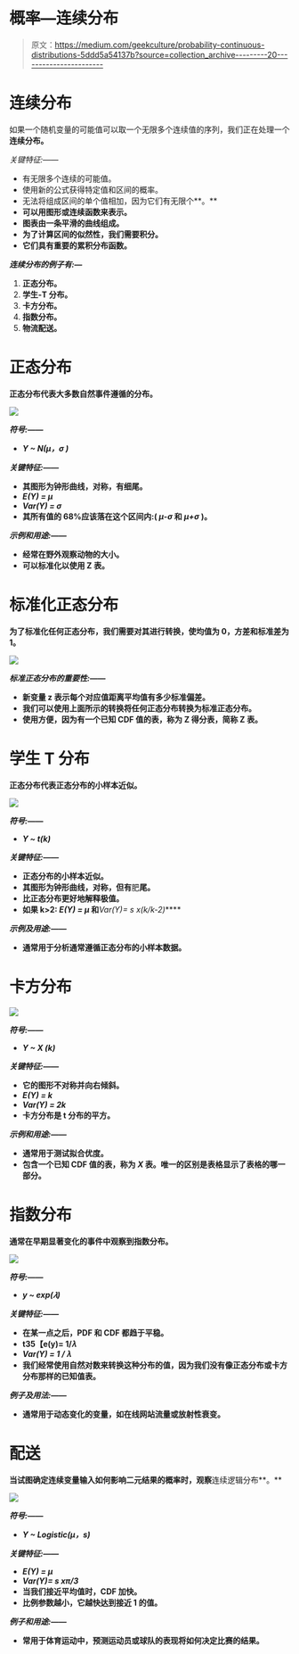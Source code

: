 # 概率—连续分布

> 原文：<https://medium.com/geekculture/probability-continuous-distributions-5ddd5a54137b?source=collection_archive---------20----------------------->

# 连续分布

如果一个随机变量的可能值可以取一个无限多个连续值的序列，我们正在处理一个**连续分布。**

*关键特征:——*

*   有无限多个连续的可能值。
*   使用新的公式获得特定值和区间的概率。
*   无法将组成区间的单个值相加，因为它们有无限个**。**
*   **可以用图形或连续函数来表示。**
*   **图表由一条平滑的曲线组成。**
*   **为了计算区间的似然性，我们需要积分。**
*   **它们具有重要的累积分布函数。**

***连续分布的例子有:—***

1.  **正态分布。**
2.  **学生-T 分布。**
3.  **卡方分布。**
4.  **指数分布。**
5.  **物流配送。**

# **正态分布**

**正态分布代表大多数自然事件遵循的分布。**

**![](img/09e48399d0ce10cbc3b560906aaf5e71.png)**

***符号:——***

*   *****Y ~ N(μ，σ )*****

***关键特征:——***

*   **其图形为钟形曲线，对称，有细尾。**
*   *****E(Y) = μ*****
*   *****Var(Y) = σ*****
*   **其所有值的 68%应该落在这个区间内:( ***μ-σ*** 和 ***μ+σ*** )。**

***示例和用途:——***

*   **经常在野外观察动物的大小。**
*   **可以标准化以使用 Z 表。**

# **标准化正态分布**

**为了标准化任何正态分布，我们需要对其进行转换，使均值为 0，方差和标准差为 1。**

**![](img/c96a6434e8b6015865117f6d971f4cf9.png)**

***标准正态分布的重要性:——***

*   **新变量 z 表示每个对应值距离平均值有多少标准偏差。**
*   **我们可以使用上面所示的转换将任何正态分布转换为标准正态分布。**
*   **使用方便，因为有一个已知 CDF 值的表，称为 Z 得分表，简称 Z 表。**

# **学生 T 分布**

**正态分布代表正态分布的小样本近似。**

**![](img/620e7c69144d46ca96799e07acc3bf7f.png)**

***符号:——***

*   *****Y ~ t(k)*****

***关键特征:——***

*   **正态分布的小样本近似。**
*   **其图形为钟形曲线，对称，但有**肥**尾。**
*   **比正态分布更好地解释极值。**
*   **如果 k>2: ***E(Y) = μ*** 和***Var(Y)= s x(k/k-2)*****

***示例及用途:——***

*   **通常用于分析通常遵循正态分布的小样本数据。**

# **卡方分布**

**![](img/a1cf87b2133a0a3ad94f358b3db3fc41.png)**

***符号:——***

*   *****Y ~ X (k)*****

***关键特征:——***

*   **它的图形不对称并向右倾斜。**
*   *****E(Y) = k*****
*   *****Var(Y) = 2k*****
*   **卡方分布是 t 分布的平方。**

***示例和用途:——***

*   **通常用于测试拟合优度。**
*   **包含一个已知 CDF 值的表，称为 ***X*** 表。唯一的区别是表格显示了表格的哪一部分。**

# **指数分布**

**通常在早期显著变化的事件中观察到指数分布。**

**![](img/ee655255d1b69b4c0f1b5b7a2e22bc04.png)**

***符号:——***

*   *****y ~ exp(*𝜆*)*****

***关键特征:——***

*   **在某一点之后，PDF 和 CDF 都趋于平稳。**
*   ****t35【e(y)= 1/𝜆****
*   *****Var(Y) = 1 /* 𝜆****
*   **我们经常使用自然对数来转换这种分布的值，因为我们没有像正态分布或卡方分布那样的已知值表。**

***例子及用法:——***

*   **通常用于动态变化的变量，如在线网站流量或放射性衰变。**

# **配送**

**当试图确定连续变量输入如何影响二元结果的概率时，观察**连续逻辑分布**。**

**![](img/6a104313180044dd0285a86b647f51e9.png)**

***符号:——***

*   *****Y ~ Logistic(μ，s)*****

***关键特征:——***

*   *****E(Y) = μ*****
*   *****Var(Y)= s x****π****/3*****
*   **当我们接近平均值时，CDF 加快。**
*   **比例参数越小，它越快达到接近 1 的值。**

***例子和用途:——***

*   **常用于体育运动中，预测运动员或球队的表现将如何决定比赛的结果。**